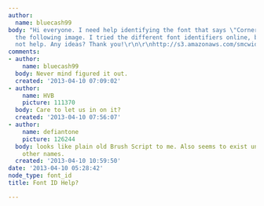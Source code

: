```yaml
---
author:
  name: bluecash99
body: "Hi everyone. I need help identifying the font that says \"Corner Grille\" on
  the following image. I tried the different font identifiers online, but they were
  not help. Any ideas? Thank you!\r\n\r\nhttp://s3.amazonaws.com/smcwidget/display_ads/82828/display/Corner_Grille.png?1341942734"
comments:
- author:
    name: bluecash99
  body: Never mind figured it out.
  created: '2013-04-10 07:09:02'
- author:
    name: HVB
    picture: 111370
  body: Care to let us in on it?
  created: '2013-04-10 07:56:07'
- author:
    name: defiantone
    picture: 126244
  body: looks like plain old Brush Script to me. Also seems to exist under several
    other names.
  created: '2013-04-10 10:59:50'
date: '2013-04-10 05:28:42'
node_type: font_id
title: Font ID Help?

---
```

